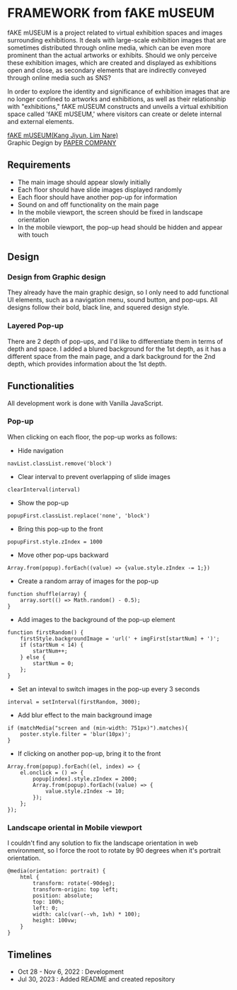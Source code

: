 # FRAMEWORK from fAKE mUSEUM

fAKE mUSEUM is a project related to virtual exhibition spaces and images surrounding exhibitions. It deals with large-scale exhibition images that are sometimes distributed through online media, which can be even more prominent than the actual artworks or exhibits. Should we only perceive these exhibition images, which are created and displayed as exhibitions open and close, as secondary elements that are indirectly conveyed through online media such as SNS?

In order to explore the identity and significance of exhibition images that are no longer confined to artworks and exhibitions, as well as their relationship with "exhibitions," fAKE mUSEUM constructs and unveils a virtual exhibition space called 'fAKE mUSEUM,' where visitors can create or delete internal and external elements.

[fAKE mUSEUM(Kang Jiyun, Lim Nare)](http://www.fakemuseum.kr/) <br />
Graphic Degign by [PAPER COMPANY](www.behance.net/papercompany/)


## Requirements

- The main image should appear slowly initially
- Each floor should have slide images displayed randomly
- Each floor should have another pop-up for information
- Sound on and off functionality on the main page
- In the mobile viewport, the screen should be fixed in landscape orientation
- In the mobile viewport, the pop-up head should be hidden and appear with touch


## Design

### Design from Graphic design
They already have the main graphic design, so I only need to add functional UI elements, such as a navigation menu, sound button, and pop-ups. All designs follow their bold, black line, and squered design style.

### Layered Pop-up
There are 2 depth of pop-ups, and I'd like to differentiate them in terms of depth and space. I added a blured background for the 1st depth, as it has a different space from the main page, and a dark background for the 2nd depth, which provides information about the 1st depth. 


## Functionalities
All development work is done with Vanilla JavaScript.

### Pop-up
When clicking on each floor, the pop-up works as follows:

- Hide navigation
```
navList.classList.remove('block')
``` 

- Clear interval to prevent overlapping of slide images
```
clearInterval(interval)
```

- Show the pop-up
```
popupFirst.classList.replace('none', 'block')
```

- Bring this pop-up to the front
```
popupFirst.style.zIndex = 1000
```

- Move other pop-ups backward
```
Array.from(popup).forEach((value) => {value.style.zIndex -= 1;})
```

- Create a random array of images for the pop-up
```
function shuffle(array) {
    array.sort(() => Math.random() - 0.5);
}
```

- Add images to the background of the pop-up element
```
function firstRandom() {
    firstStyle.backgroundImage = 'url(' + imgFirst[startNum] + ')';
    if (startNum < 14) {
        startNum++;
    } else {
        startNum = 0;
    };
}
```

- Set an inteval to switch images in the pop-up every 3 seconds
```
interval = setInterval(firstRandom, 3000);
```

- Add blur effect to the main background image
```
if (matchMedia("screen and (min-width: 751px)").matches){
    poster.style.filter = 'blur(10px)';
}
```

- If clicking on another pop-up, bring it to the front
```
Array.from(popup).forEach((el, index) => {
    el.onclick = () => {
        popup[index].style.zIndex = 2000;
        Array.from(popup).forEach((value) => {
            value.style.zIndex -= 10;
        });
    };
});
```

### Landscape oriental in Mobile viewport
I couldn't find any solution to fix the landscape orientation in web environment, so I force the root to rotate by 90 degrees when it's portrait orientation. 

```
@media(orientation: portrait) {
    html {
        transform: rotate(-90deg);
        transform-origin: top left;
        position: absolute;
        top: 100%;
        left: 0;
        width: calc(var(--vh, 1vh) * 100);
        height: 100vw;
    }
}
```


## Timelines

- Oct 28 - Nov 6, 2022 : Development
- Jul 30, 2023 : Added README and created repository

